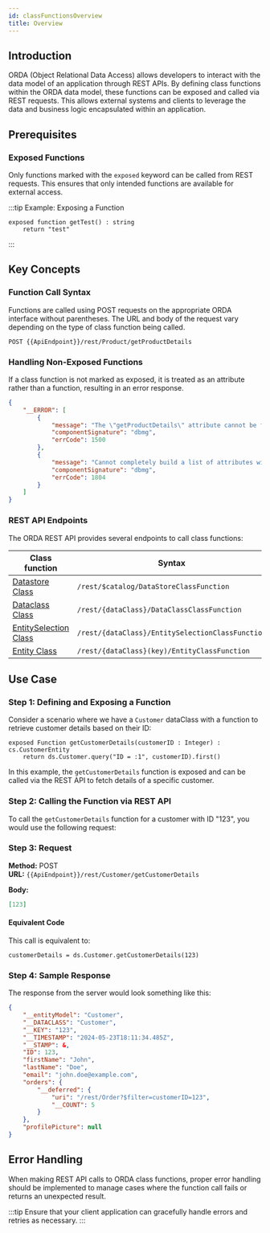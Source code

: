 ```yaml
---
id: classFunctionsOverview
title: Overview
---
```



## Introduction

ORDA (Object Relational Data Access) allows developers to interact with the data model of an application through REST APIs. By defining class functions within the ORDA data model, these functions can be exposed and called via REST requests. This allows external systems and clients to leverage the data and business logic encapsulated within an application.


## Prerequisites

### Exposed Functions

Only functions marked with the `exposed` keyword can be called from REST requests. This ensures that only intended functions are available for external access.

:::tip Example: Exposing a Function

```qs
exposed function getTest() : string
    return "test"
```
:::


## Key Concepts

### Function Call Syntax

Functions are called using POST requests on the appropriate ORDA interface without parentheses. The URL and body of the request vary depending on the type of class function being called.

```
POST {{ApiEndpoint}}/rest/Product/getProductDetails
```

### Handling Non-Exposed Functions

If a class function is not marked as exposed, it is treated as an attribute rather than a function, resulting in an error response.

```json
{
    "__ERROR": [
        {
            "message": "The \"getProductDetails\" attribute cannot be found in The \"Product\" dataclass",
            "componentSignature": "dbmg",
            "errCode": 1500
        },
        {
            "message": "Cannot completely build a list of attributes with \"getProductDetails\" for the \"Product\" dataclass",
            "componentSignature": "dbmg",
            "errCode": 1804
        }
    ]
}
```

### REST API Endpoints

The ORDA REST API provides several endpoints to call class functions:

|Class function|Syntax|
|---|----|
|[Datastore Class](../orda/data-model#datastore)|`/rest/$catalog/DataStoreClassFunction`|
|[Dataclass Class](../orda/data-model#dataclass)|`/rest/{dataClass}/DataClassClassFunction`|
|[EntitySelection Class](../orda/data-model#entityselection-class)|`/rest/{dataClass}/EntitySelectionClassFunction`|
|[Entity Class](../orda/data-model#entity-class)|`/rest/{dataClass}(key)/EntityClassFunction`|



## Use Case

### Step 1: Defining and Exposing a Function

Consider a scenario where we have a `Customer` dataClass with a function to retrieve customer details based on their ID:

```qs
exposed Function getCustomerDetails(customerID : Integer) : cs.CustomerEntity
    return ds.Customer.query("ID = :1", customerID).first()
```

In this example, the `getCustomerDetails` function is exposed and can be called via the REST API to fetch details of a specific customer.

### Step 2: Calling the Function via REST API

To call the `getCustomerDetails` function for a customer with ID "123", you would use the following request:

### Step 3: Request

**Method:** POST  
**URL:** `{{ApiEndpoint}}/rest/Customer/getCustomerDetails`

**Body:**

```json
[123]
```

#### Equivalent Code

This call is equivalent to:

```qs
customerDetails = ds.Customer.getCustomerDetails(123)
```

### Step 4: Sample Response

The response from the server would look something like this:

```json
{
    "__entityModel": "Customer",
    "__DATACLASS": "Customer",
    "__KEY": "123",
    "__TIMESTAMP": "2024-05-23T18:11:34.485Z",
    "__STAMP": &,
    "ID": 123,
    "firstName": "John",
    "lastName": "Doe",
    "email": "john.doe@example.com",
    "orders": {
        "__deferred": {
            "uri": "/rest/Order?$filter=customerID=123",
            "__COUNT": 5
        }
    },
    "profilePicture": null
}
```

## Error Handling

When making REST API calls to ORDA class functions, proper error handling should be implemented to manage cases where the function call fails or returns an unexpected result. 

:::tip
Ensure that your client application can gracefully handle errors and retries as necessary.
:::


<!--

## /rest/{{dataClass}}/{{DataClassClassFunction}}

### Purpose

This endpoint executes a class function that is defined within the dataClass. 


### Properties Returned


### Sample Usage in Postman

How to Use:

- **Method**: GET
- **URL**: `{{ApiEndpoint}}/rest/Users/{{DataClassClassFunction}}`

<img alt="explorer" src={require('./img/restQueryPath.png').default} style={{borderRadius: '6px'}} />


### Sample Response

The response structure for the `/rest/Users/{{DataClassClassFunction}}` endpoint looks something like this in practice:

```json

```


## /rest/{{dataClass}}/{{EntitySelectionClassFunction}}

### Purpose

This endpoint executes a function on a selection of entities within the dataClass, potentially using filters to define which entities are affected.


### Properties Returned


### Sample Usage in Postman

How to Use:

- **Method**: GET
- **URL**: `{{ApiEndpoint}}/rest/Users/{{EntitySelectionClassFunction}}`

<img alt="explorer" src={require('./img/restQueryPath.png').default} style={{borderRadius: '6px'}} />


### Sample Response

The response structure for the `/rest/Users/{{EntitySelectionClassFunction}}` endpoint looks something like this in practice:

```json

```

## /rest/{{dataClass}}[{{key}}]/{{EntitySelectionClassFunction}}

### Purpose

This endpoint performs a class function on a specific entity within the dataClass identified by the key.


### Properties Returned


### Sample Usage in Postman

How to Use:

- **Method**: GET
- **URL**: `{{ApiEndpoint}}/rest/Users[2]/{{EntitySelectionClassFunction}}`

<img alt="explorer" src={require('./img/restQueryPath.png').default} style={{borderRadius: '6px'}} />


### Sample Response

The response structure for the `/rest/Users[2]/{{EntitySelectionClassFunction}}` endpoint looks something like this in practice:

```json

```

-->
